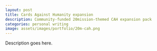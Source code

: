 ```yaml
---
layout: post
title: Cards Against Humanity expansion
description: Community-funded 20mission-themed CAH expansion pack
categories: personal writing
image: assets/images/portfolio/20m-cah.png
---
```


Description goes here.
